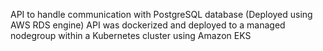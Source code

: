 
API to handle communication with PostgreSQL database (Deployed using AWS RDS engine)
API was dockerized and deployed to a managed nodegroup within a Kubernetes cluster using Amazon EKS     
